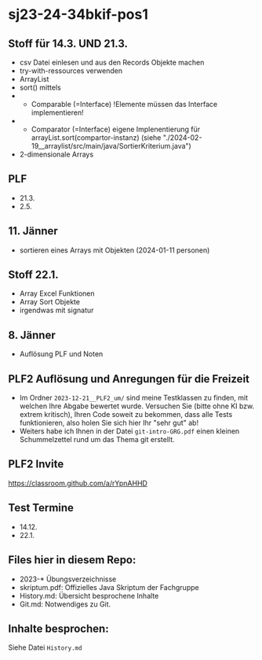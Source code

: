 # sj23-24-34bkif-pos1

## Stoff für 14.3. UND 21.3.

-   csv Datei einlesen und aus den Records Objekte machen
-   try-with-ressources verwenden
-   ArrayList
-   sort() mittels
-   -   Comparable (=Interface) !Elemente müssen das Interface implementieren!
-   -   Comparator (=Interface) eigene Implenentierung für
        arrayList.sort(compartor-instanz) (siehe
        "./2024-02-19\_\_arraylist/src/main/java/SortierKriterium.java")
-   2-dimensionale Arrays

## PLF

-   21.3.
-   2.5.

## 11. Jänner

-   sortieren eines Arrays mit Objekten (2024-01-11 personen)

## Stoff 22.1.

-   Array Excel Funktionen
-   Array Sort Objekte
-   irgendwas mit signatur

## 8. Jänner

-   Auflösung PLF und Noten

## PLF2 Auflösung und Anregungen für die Freizeit

-   Im Ordner `2023-12-21__PLF2_um/` sind meine Testklassen zu finden, mit
    welchen Ihre Abgabe bewertet wurde. Versuchen Sie (bitte ohne KI bzw. extrem
    kritisch), Ihren Code soweit zu bekommen, dass alle Tests funktionieren,
    also holen Sie sich hier Ihr "sehr gut" ab!
-   Weiters habe ich Ihnen in der Datei `git-intro-GRG.pdf` einen kleinen
    Schummelzettel rund um das Thema git erstellt.

## PLF2 Invite

<https://classroom.github.com/a/rYpnAHHD>

## Test Termine

-   14.12.
-   22.1.

## Files hier in diesem Repo:

-   2023-\* Übungsverzeichnisse
-   skriptum.pdf: Offizielles Java Skriptum der Fachgruppe
-   History.md: Übersicht besprochene Inhalte
-   Git.md: Notwendiges zu Git.

## Inhalte besprochen:

Siehe Datei `History.md`
